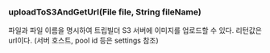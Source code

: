 ### uploadToS3AndGetUrl(File file, String fileName)
파일과 파일 이름을 명시하여 트립빌더 S3 서버에 이미지를 업로드할 수 있다.
리턴값은 url이다.
(서버 호스트, pool id 등은 settings 참조)